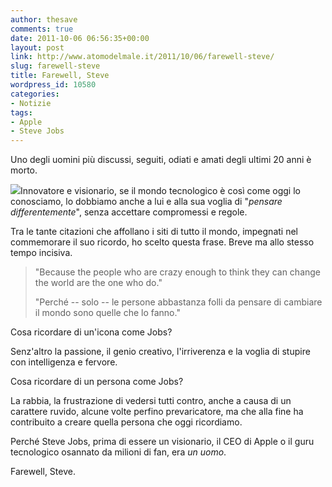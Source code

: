 ```yaml
---
author: thesave
comments: true
date: 2011-10-06 06:56:35+00:00
layout: post
link: http://www.atomodelmale.it/2011/10/06/farewell-steve/
slug: farewell-steve
title: Farewell, Steve
wordpress_id: 10580
categories:
- Notizie
tags:
- Apple
- Steve Jobs
---
```


Uno degli uomini più discussi, seguiti, odiati e amati degli ultimi 20 anni è morto.

![](http://www.atomodelmale.it/wp-content/uploads/2011/10/steve_jobs_1955_2011-300x216.png)Innovatore e visionario, se il mondo tecnologico è così come oggi lo conosciamo, lo dobbiamo anche a lui e alla sua voglia di "_pensare differentemente_", senza accettare compromessi e regole.

Tra le tante citazioni che affollano i siti di tutto il mondo, impegnati nel commemorare il suo ricordo, ho scelto questa frase. Breve ma allo stesso tempo incisiva.


<blockquote>"Because the people who are crazy enough to think they can change the world are the one who do."

"Perché -- solo -- le persone abbastanza folli da pensare di cambiare il mondo sono quelle che lo fanno."</blockquote>


Cosa ricordare di un'icona come Jobs?

Senz'altro la passione, il genio creativo, l'irriverenza e la voglia di stupire con intelligenza e fervore.

Cosa ricordare di un persona come Jobs?

La rabbia, la frustrazione di vedersi tutti contro, anche a causa di un carattere ruvido, alcune volte perfino prevaricatore, ma che alla fine ha contribuito a creare quella persona che oggi ricordiamo.

Perché Steve Jobs, prima di essere un visionario, il CEO di Apple o il guru tecnologico osannato da milioni di fan, era _un uomo_.

Farewell, Steve.
